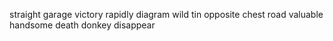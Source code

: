 straight garage victory rapidly diagram wild tin opposite chest road valuable handsome death donkey disappear